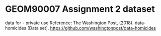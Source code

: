 # GEOM90007 Assignment 2 dataset
data for - private use
Reference: The Washington Post, (2018). data-homicides [Data set]. https://github.com/washingtonpost/data-homicides
